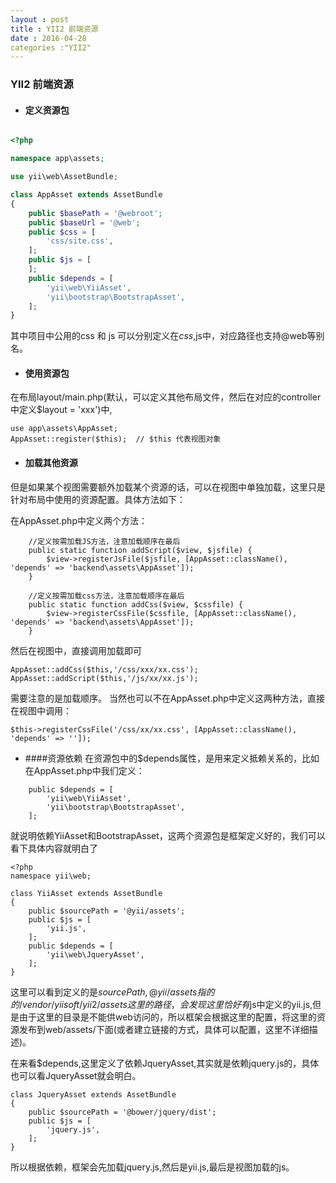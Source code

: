 ```yaml
---
layout : post
title : YII2 前端资源
date : 2016-04-28
categories :"YII2"
---
```



### YII2 前端资源

- #### 定义资源包

```php

<?php

namespace app\assets;

use yii\web\AssetBundle;

class AppAsset extends AssetBundle
{
    public $basePath = '@webroot';
    public $baseUrl = '@web';
    public $css = [
        'css/site.css',
    ];
    public $js = [
    ];
    public $depends = [
        'yii\web\YiiAsset',
        'yii\bootstrap\BootstrapAsset',
    ];
} 
```


其中项目中公用的css 和 js 可以分别定义在$css,$js中，对应路径也支持@web等别名。

- #### 使用资源包

在布局layout/main.php(默认，可以定义其他布局文件，然后在对应的controller中定义$layout = 'xxx')中,

```
use app\assets\AppAsset;
AppAsset::register($this);  // $this 代表视图对象

```

- #### 加载其他资源
但是如果某个视图需要额外加载某个资源的话，可以在视图中单独加载，这里只是针对布局中使用的资源配置。具体方法如下：

在AppAsset.php中定义两个方法：

```
	//定义按需加载JS方法，注意加载顺序在最后
    public static function addScript($view, $jsfile) {
        $view->registerJsFile($jsfile, [AppAsset::className(), 'depends' => 'backend\assets\AppAsset']);
    }
    
    //定义按需加载css方法，注意加载顺序在最后
    public static function addCss($view, $cssfile) {
        $view->registerCssFile($cssfile, [AppAsset::className(), 'depends' => 'backend\assets\AppAsset']);
    } 
```

然后在视图中，直接调用加载即可

```
AppAsset::addCss($this,'/css/xxx/xx.css');
AppAsset::addScript($this,'/js/xx/xx.js');

```

需要注意的是加载顺序。
当然也可以不在AppAsset.php中定义这两种方法，直接在视图中调用：

```
$this->registerCssFile('/css/xx/xx.css', [AppAsset::className(), 'depends' => '']);

```

- ####资源依赖
在资源包中的$depends属性，是用来定义抵赖关系的，比如在AppAsset.php中我们定义：

``` 
	public $depends = [
        'yii\web\YiiAsset',
        'yii\bootstrap\BootstrapAsset',
    ];
```
就说明依赖YiiAsset和BootstrapAsset，这两个资源包是框架定义好的，我们可以看下具体内容就明白了

```
<?php
namespace yii\web;

class YiiAsset extends AssetBundle
{
    public $sourcePath = '@yii/assets';
    public $js = [
        'yii.js',
    ];
    public $depends = [
        'yii\web\JqueryAsset',
    ];
}
```
这里可以看到定义的是$sourcePath,@yii/assets 指的的 /vendor/yiisoft/yii2/assets这里的路径，会发现这里恰好有$js中定义的yii.js,但是由于这里的目录是不能供web访问的，所以框架会根据这里的配置，将这里的资源发布到web/assets/下面(或者建立链接的方式，具体可以配置，这里不详细描述)。

在来看$depends,这里定义了依赖JqueryAsset,其实就是依赖jquery.js的，具体也可以看JqueryAsset就会明白。

```
class JqueryAsset extends AssetBundle
{
    public $sourcePath = '@bower/jquery/dist';
    public $js = [
        'jquery.js',
    ];
}
```
所以根据依赖，框架会先加载jquery.js,然后是yii.js,最后是视图加载的js。







